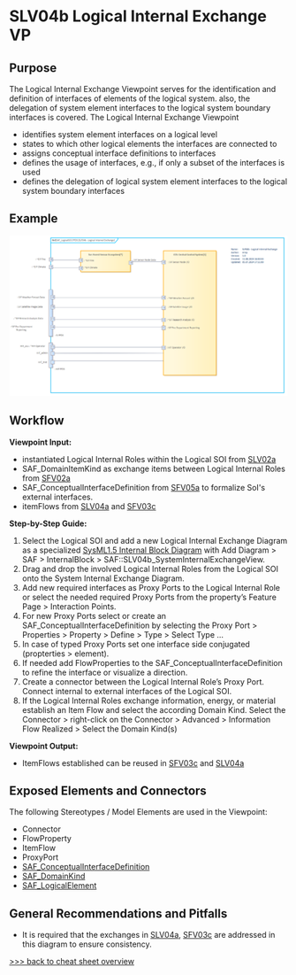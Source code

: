 # SLV04b Logical Internal Exchange VP

## Purpose
The Logical Internal Exchange Viewpoint serves for the identification and definition of interfaces of elements of the logical system. also, the delegation of system element interfaces to the logical system boundary interfaces is covered. The Logical Internal Exchange Viewpoint
* identifies system element interfaces on a logical level
* states to which other logical elements the interfaces are connected to
* assigns conceptual interface definitions to interfaces
* defines the usage of interfaces, e.g., if only a subset of the interfaces is used
* defines the delegation of logical system element interfaces to the logical system boundary interfaces

## Example
![SLF04a](../pics/SLF04b-example1.png)

## Workflow
**Viewpoint Input:**
* instantiated Logical Internal Roles within the Logical SOI from [SLV02a](Logical-Structure-Definition-Viewpoint.md)
* SAF_DomainItemKind as exchange items between Logical Internal Roles from [SFV02a](System-Domain-Item-Kind-Viewpoint.md)
* SAF_ConceptualInterfaceDefinition from [SFV05a](System-Interface-Definition-Viewpoint.md) to formalize SoI's external interfaces.
* itemFlows from [SLV04a](Logical-Internal-Interaction-Viewpoint.md) and [SFV03c](System-Functional-Refinement-Viewpoint.md)

**Step-by-Step Guide:**
1.	Select the Logical SOI and add a new Logical Internal Exchange Diagram as a specialized [SysML1.5 Internal Block Diagram](https://sparxsystems.com/enterprise_architect_user_guide/16.1/modeling_languages/internal_block_diagram.html) with Add Diagram > SAF > InternalBlock > SAF::SLV04b_SystemInternalExchangeView.
2.	Drag and drop the involved Logical Internal Roles from the Logical SOI onto the System Internal Exchange Diagram.
3.	Add new required interfaces as Proxy Ports to the Logical Internal Role or select the needed required Proxy Ports from the property’s Feature Page > Interaction Points.
4.	For new Proxy Ports select or create an SAF_ConceptualInterfaceDefinition by selecting the Proxy Port > Properties > Property > Define > Type > Select Type ...
5.	In case of typed Proxy Ports set one interface side conjugated (propterties > element).
6.	If needed add FlowProperties to the SAF_ConceptualInterfaceDefinition to refine the interface or visualize a direction.
7.	Create a connector between the Logical Internal Role’s Proxy Port. Connect internal to external interfaces of the Logical SOI.
8.	If the Logical Internal Roles exchange information, energy, or material establish an Item Flow and select the according Domain Kind. Select the Connector > right-click on the Connector > Advanced > Information Flow Realized > Select the Domain Kind(s)

**Viewpoint Output:**
* ItemFlows established can be reused in [SFV03c](System-Functional-Refinement-Viewpoint.md) and [SLV04a](System-Internal-Interaction-Viewpoint.md)

## Exposed Elements and Connectors
The following Stereotypes / Model Elements are used in the Viewpoint:
* Connector
* FlowProperty
* ItemFlow
* ProxyPort
* [SAF_ConceptualInterfaceDefinition](https://saf.gfse.org/userdoc/stereotypes.html#saf_conceptualinterfacedefinition)
* [SAF_DomainKind](https://saf.gfse.org/userdoc/stereotypes.html#saf_domainkind)
* [SAF_LogicalElement](https://saf.gfse.org/userdoc/stereotypes.html#saf_logicalelement)

## General Recommendations and Pitfalls
* It is required that the exchanges in [SLV04a](Logical-Internal-Interaction-Viewpoint.md), [SFV03c](System-Functional-Refinement-Viewpoint.md) are addressed in this diagram to ensure consistency.

[>>> back to cheat sheet overview](../CheatSheet.md)
